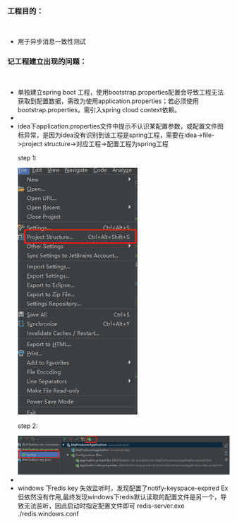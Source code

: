 
<div id="proj-aim-box">
<h3>工程目的：</h3><br/>
<ul>
    <li>用于异步消息一致性测试</li>
</ul>
</div>
<div id="proj-problem-box">
<h3>记工程建立出现的问题：</h3><br/>
<ul>
    <li>单独建立spring boot 工程，使用bootstrap.properties配置会导致工程无法获取到配置数据，需改为使用application.properties；若必须使用bootstrap.properties，需引入spring cloud context依赖。</li>
    <li></li>
    <li>idea下application.properties文件中提示不认识某配置参数，或配置文件图标异常，是因为idea没有识别到该工程是spring工程，需要在idea->file->project structure->对应工程->配置工程为spring工程
    <br/><p>step 1:</p>
    <img src="doc/img/15555547361553.png" />
    <p>step 2:</p><img src="doc/img/15555549453731.png" /></li>
    <li></li>
    <li>windows 下redis key 失效监听时，发现配置了notify-keyspace-expired Ex但依然没有作用,最终发现windows下redis默认读取的配置文件是另一个，导致无法监听，因此启动时指定配置文件即可 redis-server.exe ./redis.windows.conf</li>
</ul>
</div>
